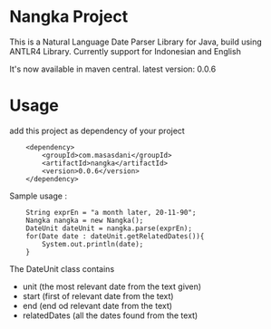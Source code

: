 Nangka Project
==============

This is a Natural Language Date Parser Library for Java, build using ANTLR4 Library. Currently support for Indonesian and English

It's now available in maven central. latest version: 0.0.6

Usage
=====

add this project as dependency of your project

	    <dependency>
            <groupId>com.masasdani</groupId>
            <artifactId>nangka</artifactId>
            <version>0.0.6</version>
        </dependency>

Sample usage :
        
        String exprEn = "a month later, 20-11-90";
        Nangka nangka = new Nangka();
        DateUnit dateUnit = nangka.parse(exprEn);
        for(Date date : dateUnit.getRelatedDates()){
            System.out.println(date);
        }
        
The DateUnit class contains 
* unit (the most relevant date from the text given)
* start (first of relevant date from the text)
* end (end od relevant date from the text)
* relatedDates (all the dates found from the text)
